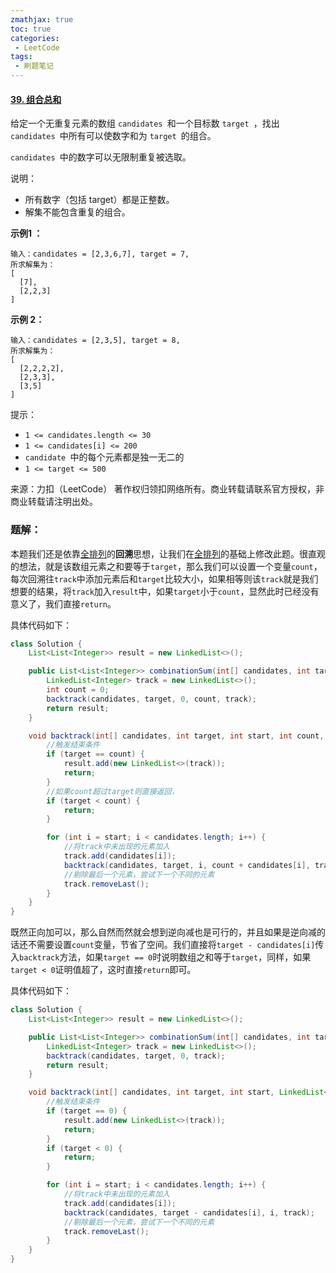 ```yaml
---
zmathjax: true
toc: true
categories:
 - LeetCode
tags:
 - 刷题笔记
---
```


#### [39. 组合总和](https://leetcode-cn.com/problems/combination-sum/)

给定一个无重复元素的数组 `candidates `和一个目标数 `target `，找出 `candidates `中所有可以使数字和为 `target `的组合。

`candidates `中的数字可以无限制重复被选取。

说明：

- 所有数字（包括 target）都是正整数。
- 解集不能包含重复的组合。

<!--more-->

**示例1 ：**

```
输入：candidates = [2,3,6,7], target = 7,
所求解集为：
[
  [7],
  [2,2,3]
]
```

**示例 2：**

```
输入：candidates = [2,3,5], target = 8,
所求解集为：
[
  [2,2,2,2],
  [2,3,3],
  [3,5]
]
```

提示：

- `1 <= candidates.length <= 30`
- `1 <= candidates[i] <= 200`
- `candidate `中的每个元素都是独一无二的
- `1 <= target <= 500`

来源：力扣（LeetCode）
著作权归领扣网络所有。商业转载请联系官方授权，非商业转载请注明出处。

### 题解：

本题我们还是依靠[全排列](https://link.zhihu.com/?target=https%3A//leetcode-cn.com/problems/permutations/)的**回溯**思想，让我们在[全排列](https://link.zhihu.com/?target=https%3A//leetcode-cn.com/problems/permutations/)的基础上修改此题。很直观的想法，就是该数组元素之和要等于`target`，那么我们可以设置一个变量`count`，每次回溯往`track`中添加元素后和`target`比较大小，如果相等则该`track`就是我们想要的结果，将`track`加入`result`中，如果`target`小于`count`，显然此时已经没有意义了，我们直接`return`。

具体代码如下：

```java
class Solution {
    List<List<Integer>> result = new LinkedList<>();

    public List<List<Integer>> combinationSum(int[] candidates, int target) {
        LinkedList<Integer> track = new LinkedList<>();
        int count = 0;
        backtrack(candidates, target, 0, count, track);
        return result;
    }

    void backtrack(int[] candidates, int target, int start, int count, LinkedList<Integer> track) {
        //触发结束条件
        if (target == count) {
            result.add(new LinkedList<>(track));
            return;
        }
        //如果count超过target则直接返回，
        if (target < count) {
            return;
        }

        for (int i = start; i < candidates.length; i++) {
            //将track中未出现的元素加入
            track.add(candidates[i]);
            backtrack(candidates, target, i, count + candidates[i], track);
            //剔除最后一个元素，尝试下一个不同的元素
            track.removeLast();
        }
    }
}
```

既然正向加可以，那么自然而然就会想到逆向减也是可行的，并且如果是逆向减的话还不需要设置`count`变量，节省了空间。我们直接将`target - candidates[i]`传入`backtrack`方法，如果`target == 0`时说明数组之和等于`target`，同样，如果`target < 0`证明值超了，这时直接`return`即可。

具体代码如下：

```java
class Solution {
    List<List<Integer>> result = new LinkedList<>();

    public List<List<Integer>> combinationSum(int[] candidates, int target) {
        LinkedList<Integer> track = new LinkedList<>();
        backtrack(candidates, target, 0, track);
        return result;
    }

    void backtrack(int[] candidates, int target, int start, LinkedList<Integer> track) {
        //触发结束条件
        if (target == 0) {
            result.add(new LinkedList<>(track));
            return;
        }
        if (target < 0) {
            return;
        }

        for (int i = start; i < candidates.length; i++) {
            //将track中未出现的元素加入
            track.add(candidates[i]);
            backtrack(candidates, target - candidates[i], i, track);
            //剔除最后一个元素，尝试下一个不同的元素
            track.removeLast();
        }
    }
}
```

